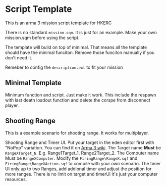 # Script Template

This is an arma 3 mission script template for HKERC

There is no standard `mission.sqm`. It is just for an example. Make your own mission.sqm before using the script.

The template will build on top of minimal. That means all the template should have the minimal funciton. Remove those funciton manually if you don't need it.

Remeber to config the `description.ext` to fit your mission 

## Minimal Template

Minimum function and script. Just make it work. This include the respawn with last death loadout function and delete the corspe from disconnect player.

## Shooting Range 

This is a example scenario for shooting range. It works for multiplayer.

Shooting Range and Timer UI. Put your target in the eden editor first with "NoPop" variation. You can find it on [Arma 3 wiki](https://community.bistudio.com/wiki/Arma_3:_CfgPatches_CfgVehicles). The Target name **Must** be `RangeXTarget_N`. E.g. Range1Target_1, Range2Target_2. The Computer name Must be `RangeXComputer`. Modify the `FiringRange\RangeX.sqf` and `FiringRange\RangeXAction.sqf` to compile with your own scenario. The timer UI only up to two Ranges, add addional timer and adjust the position for more ranges. There is no limit on target and timerUI it's just your computer resources. 
